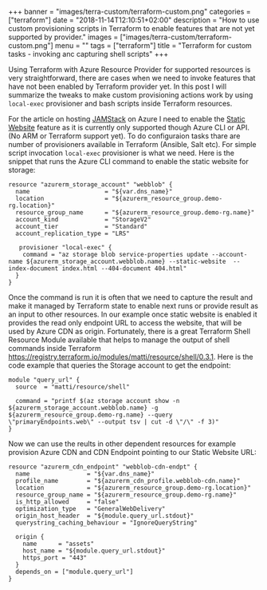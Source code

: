 +++
banner = "images/terra-custom/terraform-custom.png"
categories = ["terraform"]
date = "2018-11-14T12:10:51+02:00"
description = "How to use custom provisioning scripts in Terraform to enable features that are not yet supported by provider."
images = ["images/terra-custom/terraform-custom.png"]
menu = ""
tags = ["terraform"]
title = "Terraform for custom tasks - invoking anc capturing shell scripts"
+++

Using Terraform with Azure Resource Provider for supported resources is very straightforward, there are cases when we need to invoke features that have not been enabled by Terraform provider yet.
In this post I will summarize the tweaks to make custom provisioning actions work by using `local-exec` provisioner and bash scripts inside Terraform resources.

<!--more-->

For the article on hosting [JAMStack](https://cloudblogs.microsoft.com/opensource/2018/11/16/terraform-jamstack-azure-gatsby-azure-pipelines-git/) on Azure
I need to enable the [Static Website](https://azure.microsoft.com/en-ca/blog/azure-storage-static-web-hosting-public-preview/) feature as it is currently only supported though Azure CLI or API. (No ARM or Terraform support yet). 
To do configuraion tasks thare are number of provisioners available in Terraform (Ansible, Salt etc). For simple script invocation  `local-exec` provisioner is what we need. Here is the snippet that runs the Azure CLI command to enable the static website for storage:
```
resource "azurerm_storage_account" "webblob" {
  name                     = "${var.dns_name}"
  location                 = "${azurerm_resource_group.demo-rg.location}"
  resource_group_name      = "${azurerm_resource_group.demo-rg.name}"
  account_kind             = "StorageV2"
  account_tier             = "Standard"
  account_replication_type = "LRS"

   provisioner "local-exec" {
    command = "az storage blob service-properties update --account-name ${azurerm_storage_account.webblob.name} --static-website  --index-document index.html --404-document 404.html"
  }
}
```

Once the command is run it is often that we need to capture the result and make it managed by Terraform state to enable next runs or provide result as an input to other resources. 
In our example once static website is enabled it provides the read only endpoint URL to access the website, that will be used by Azure CDN as origin. 
Fortunately, there is a great Terraform Shell Resource Module available that helps to manage the output of shell commands inside Terraform https://registry.terraform.io/modules/matti/resource/shell/0.3.1. Here is the code example that queries the Storage account to get the endpoint:
```
module "query_url" {
  source  = "matti/resource/shell"

  command = "printf $(az storage account show -n ${azurerm_storage_account.webblob.name} -g ${azurerm_resource_group.demo-rg.name} --query \"primaryEndpoints.web\" --output tsv | cut -d \"/\" -f 3)"
}
```
Now we can use the reults in other dependent resources for example provision Azure CDN and CDN Endpoint pointing to our Static Website URL:
```
resource "azurerm_cdn_endpoint" "webblob-cdn-endpt" {
  name                = "${var.dns_name}"
  profile_name        = "${azurerm_cdn_profile.webblob-cdn.name}"
  location            = "${azurerm_resource_group.demo-rg.location}"
  resource_group_name = "${azurerm_resource_group.demo-rg.name}"
  is_http_allowed     = "false"
  optimization_type   = "GeneralWebDelivery"
  origin_host_header  = "${module.query_url.stdout}"
  querystring_caching_behaviour = "IgnoreQueryString"
  
  origin {
    name      = "assets"
    host_name = "${module.query_url.stdout}"
    https_port = "443"
  }
  depends_on = ["module.query_url"]
}
```

